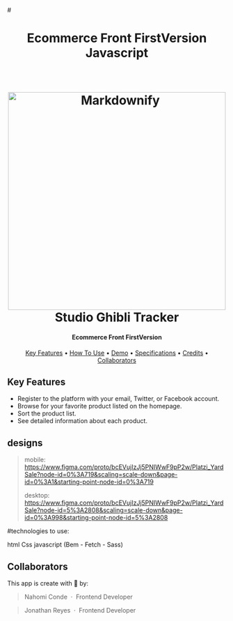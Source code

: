 #<h1 align="center">Ecommerce Front FirstVersion Javascript</h1>

<h1 align="center">
  <br>
  <a href="#"><img src="https://w7.pngwing.com/pngs/486/458/png-transparent-web-development-e-commerce-logo-electronic-business-ecommerce.png" alt="Markdownify" width="500"></a>
  <br>
  Studio Ghibli Tracker
  <br>
</h1>

<h4 align="center"> Ecommerce  Front FirstVersion </h4>

<p align="center">
  <a href="#key-features">Key Features</a> •
  <a href="#how-to-use">How To Use</a> •
  <a href="#demo">Demo</a> •
  <a href="#specifications">Specifications</a> •
  <a href="#credits">Credits</a> •
  <a href="#collaborators">Collaborators</a>
</p>

## Key Features

- Register to the platform with your email, Twitter, or Facebook account.
- Browse for your favorite product listed on the homepage.
- Sort the product list.
- See detailed information about each product.


## designs

>  mobile:  https://www.figma.com/proto/bcEVujIzJj5PNIWwF9pP2w/Platzi_YardSale?node-id=0%3A719&scaling=scale-down&page-id=0%3A1&starting-point-node-id=0%3A719
>  
>  desktop: https://www.figma.com/proto/bcEVujIzJj5PNIWwF9pP2w/Platzi_YardSale?node-id=5%3A2808&scaling=scale-down&page-id=0%3A998&starting-point-node-id=5%3A2808

#technologies to use:

html
Css
javascript
(Bem - Fetch - Sass)

## Collaborators

This app is create with 💚 by:

> Nahomi Conde &nbsp;&middot;&nbsp;
> Frontend Developer

> Jonathan Reyes &nbsp;&middot;&nbsp;
> Frontend Developer
